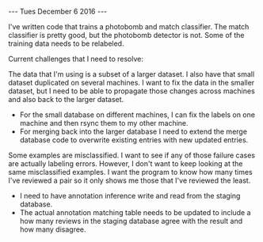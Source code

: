 --- Tues December 6 2016 ---

I've written code that trains a photobomb and match classifier.  The match
classifier is pretty good, but the photobomb detector is not.  Some of the
training data needs to be relabeled.

Current challenges that I need to resolve:

The data that I'm using is a subset of a larger dataset.  I also have that
small dataset duplicated on several machines.  I want to fix the data in the
smaller dataset, but I need to be able to propagate those changes across
machines and also back to the larger dataset.

* For the small database on different machines, I can fix the labels on one
  machine and then rsync them to my other machine.
* For merging back into the larger database I need to extend the merge database
  code to overwrite existing entries with new updated entries.

Some examples are misclassified.
I want to see if any of those failure cases are actually labeling errors.
However, I don't want to keep looking at the same misclassified examples. 
I want the program to know how many times I've reviewed a pair so it only 
shows me those that I've reviewed the least.

* I need to have annotation inference write and read from the staging database. 
* The actual annotation matching table needs to be updated to include a how
  many reviews in the staging database agree with the result and how many
  disagree.
